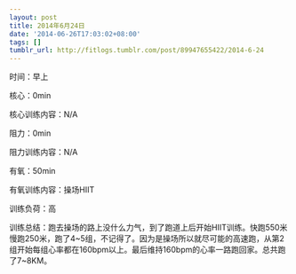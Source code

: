 ```yaml
---
layout: post
title: 2014年6月24日
date: '2014-06-26T17:03:02+08:00'
tags: []
tumblr_url: http://fitlogs.tumblr.com/post/89947655422/2014-6-24
---
```


时间：早上

核心：0min

核心训练内容：N/A

阻力：0min

阻力训练内容：N/A

有氧：50min

有氧训练内容：操场HIIT

训练负荷：高

训练总结：跑去操场的路上没什么力气，到了跑道上后开始HIIT训练。快跑550米慢跑250米，跑了4~5组，不记得了。因为是操场所以就尽可能的高速跑，从第2组开始每组心率都在160bpm以上。最后维持160bpm的心率一路跑回家。总共跑了7~8KM。
